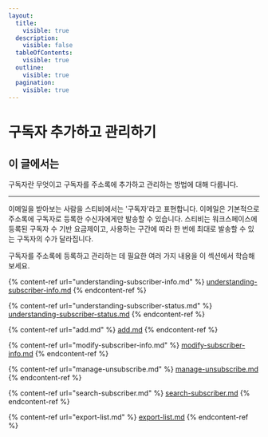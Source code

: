 ```yaml
---
layout:
  title:
    visible: true
  description:
    visible: false
  tableOfContents:
    visible: true
  outline:
    visible: true
  pagination:
    visible: true
---
```


# 구독자 추가하고 관리하기

## 이 글에서는

구독자란 무엇이고 구독자를 주소록에 추가하고 관리하는 방법에 대해 다룹니다.

***

이메일을 받아보는 사람을 스티비에서는 '구독자'라고 표현합니다. 이메일은 기본적으로 주소록에 구독자로 등록한 수신자에게만 발송할 수 있습니다. 스티비는 워크스페이스에 등록된 구독자 수 기반 요금제이고, 사용하는 구간에 따라 한 번에 최대로 발송할 수 있는 구독자의 수가 달라집니다.

구독자를 주소록에 등록하고 관리하는 데 필요한 여러 가지 내용을 이 섹션에서 학습해 보세요.

{% content-ref url="understanding-subscriber-info.md" %}
[understanding-subscriber-info.md](understanding-subscriber-info.md)
{% endcontent-ref %}

{% content-ref url="understanding-subscriber-status.md" %}
[understanding-subscriber-status.md](understanding-subscriber-status.md)
{% endcontent-ref %}

{% content-ref url="add.md" %}
[add.md](add.md)
{% endcontent-ref %}

{% content-ref url="modify-subscriber-info.md" %}
[modify-subscriber-info.md](modify-subscriber-info.md)
{% endcontent-ref %}

{% content-ref url="manage-unsubscribe.md" %}
[manage-unsubscribe.md](manage-unsubscribe.md)
{% endcontent-ref %}

{% content-ref url="search-subscriber.md" %}
[search-subscriber.md](search-subscriber.md)
{% endcontent-ref %}

{% content-ref url="export-list.md" %}
[export-list.md](export-list.md)
{% endcontent-ref %}

